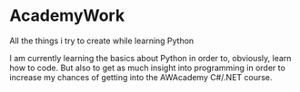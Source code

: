 # AcademyWork
All the things i try to create while learning Python

I am currently learning the basics about Python in order to, obviously, learn how to code. But also to get as much insight into programming in order to increase my chances of getting into the AWAcademy C#/.NET course.
